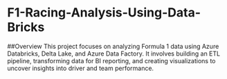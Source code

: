 # F1-Racing-Analysis-Using-Data-Bricks
##Overview
This project focuses on analyzing Formula 1 data using Azure Databricks, Delta Lake, and Azure Data Factory. It involves building an ETL pipeline, transforming data for BI reporting, and creating visualizations to uncover insights into driver and team performance.
